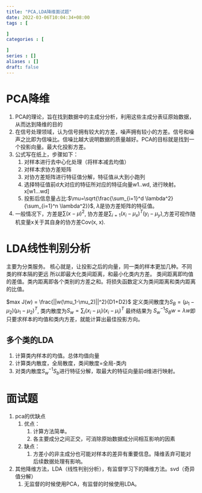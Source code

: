 ```yaml
---
title: "PCA,LDA降维面试题"
date: 2022-03-06T10:04:34+08:00
tags : [

]
categories : [

]
series : []
aliases : []
draft: false
---
```


# PCA降维
1. PCA的理论，旨在找到数据中的主成分分析，利用这些主成分表征原始数据，从而达到降维的目的
2. 在信号处理领域，认为信号拥有较大的方差，噪声拥有较小的方差。信号和噪声之比即为信噪比。信噪比越大说明数据的质量越好。PCA的目标就是找到一个投影向量。最大化投影方差。
3. 公式写在纸上，步骤如下：
   1. 对样本进行去中心化处理（将样本减去均值）
   2. 对样本求协方差矩阵
   3. 对协方差矩阵进行特征值分解，特征值从大到小跑列
   4. 选择特征值前d大对应的特征所对应的特征向量w1..wd, 进行映射。x[w1...wd]
   5. 投影后信息量占比:$\mu=\sqrt{\frac{\sum_{i=1}^d \lambda^2}{\sum_{i=1}^n \lambda^2}}$, $\lambda$是协方差矩阵的特征值。
4. 一般情况下，方差是$\sum(x-\mu)^2$, 协方差是$\sum_{i=1}(x_i-\mu_x)^T(y_i-\mu_y)$,方差可视作随机变量x关于其自身的协方差Cov(x, x).


# LDA线性判别分析
主要为分类服务。
核心就是，让投影之后的向量，同一类的样本更加几种。不同类的样本隔的更远
所以即最大化类间距离，和最小化类内方差。
类间距离即均值的差值。类内距离即各个类别的方差之和。将损失函数定义为类间距离和类内距离的比值。

$max J(w) = \frac{||w(\mu_1-\mu_2)||^2}{D1+D2}$
定义类间散度为$S_B=(\mu_1-\mu_2)(\mu_1-\mu_2)^T$, 类内散度为$S_w=\sum_i(x_i-\mu_i)(x_i-\mu_i)^T$
最终结果为
$S_w^{-1}S_Bw=\lambda w$即只要求样本的均值和类内方差，就能计算出最佳投影方向。

## 多个类的LDA
1. 计算类内样本的均值。总体均值向量
2. 计算类内散度，全局散度，类间散度=全局-类内
3. 对类内散度$S_w^{-1}S_b$进行特征分解，取最大的特征向量前d维进行映射。

# 面试题

1. pca的优缺点
   1. 优点：
      1. 计算方法简单。
      2. 各主要成分之间正交，可消除原始数据成分间相互影响的因素
   2. 缺点：
      1. 方差小的非主成分也可能对样本的差异有重要信息。降维丢弃可能对后续数据处理有影响。
2. 其他降维方法，LDA（线性判别分析），有监督学习下的降维方法。svd（奇异值分解）
   1. 无监督的时候使用PCA，有监督的时候使用LDA。

